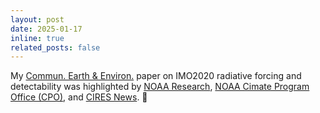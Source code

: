 ```yaml
---
layout: post
date: 2025-01-17
inline: true
related_posts: false
---
```


My [Commun. Earth & Environ.](https://www.nature.com/articles/s43247-024-01911-9) paper on IMO2020 radiative forcing and detectability was highlighted by [NOAA Research](https://research.noaa.gov/scientists-turn-to-artificial-intelligence-to-assess-the-warming-effect-of-reduced-pollution/), [NOAA Cimate Program Office (CPO)](https://cpo.noaa.gov/the-unintended-consequences-of-reducing-sulfur-emissions-from-ships/), and [CIRES News](https://cires.colorado.edu/news/scientists-turn-artificial-intelligence-assess-warming-effect-reduced-pollution). :newspaper: 
